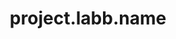 ---
unique-name: labb
type: identity
title: project.labb.name
description: project.labb.desc
launch-date:
start-date: 2015-03-03 00:00:00
status:
website: https://www.abbluiz.com
needs-help: false
github:
mastodon:
license-url:
license-opensource: 
license-freesoftware:
license-hybrid:
license-name: 
founders:
pinned: false
hidden: true
layout: project
color1: white
color2: "#a14040"
---